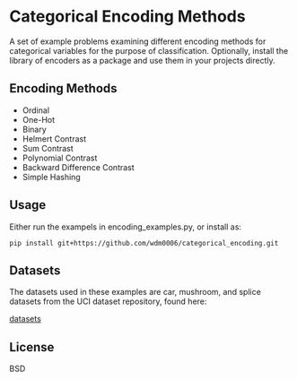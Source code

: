 Categorical Encoding Methods
============================

A set of example problems examining different encoding methods for categorical variables for the purpose of 
classification. Optionally, install the library of encoders as a package and use them in your projects directly.

Encoding Methods
----------------

 * Ordinal
 * One-Hot
 * Binary
 * Helmert Contrast
 * Sum Contrast
 * Polynomial Contrast
 * Backward Difference Contrast
 * Simple Hashing

Usage
-----

Either run the exampels in encoding_examples.py, or install as:

    pip install git+https://github.com/wdm0006/categorical_encoding.git

Datasets
--------

The datasets used in these examples are car, mushroom, and splice datasets from the UCI dataset repository, found here:

[datasets](https://archive.ics.uci.edu/ml/datasets)

License
-------

BSD
